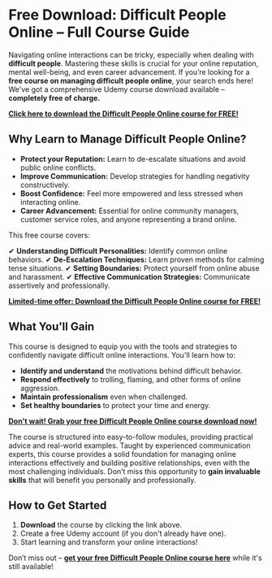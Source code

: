 # Free Download: Difficult People Online – Full Course Guide

Navigating online interactions can be tricky, especially when dealing with **difficult people**. Mastering these skills is crucial for your online reputation, mental well-being, and even career advancement. If you’re looking for a **free course on managing difficult people online**, your search ends here! We've got a comprehensive Udemy course download available – **completely free of charge.**

[**Click here to download the Difficult People Online course for FREE!**](https://udemywork.com/difficult-people-online)

## Why Learn to Manage Difficult People Online?

*   **Protect your Reputation:** Learn to de-escalate situations and avoid public online conflicts.
*   **Improve Communication:** Develop strategies for handling negativity constructively.
*   **Boost Confidence:** Feel more empowered and less stressed when interacting online.
*   **Career Advancement:** Essential for online community managers, customer service roles, and anyone representing a brand online.

This free course covers:

✔ **Understanding Difficult Personalities:** Identify common online behaviors.
✔ **De-Escalation Techniques:** Learn proven methods for calming tense situations.
✔ **Setting Boundaries:** Protect yourself from online abuse and harassment.
✔ **Effective Communication Strategies:** Communicate assertively and professionally.

[**Limited-time offer: Download the Difficult People Online course for FREE!**](https://udemywork.com/difficult-people-online)

## What You'll Gain

This course is designed to equip you with the tools and strategies to confidently navigate difficult online interactions. You'll learn how to:

*   **Identify and understand** the motivations behind difficult behavior.
*   **Respond effectively** to trolling, flaming, and other forms of online aggression.
*   **Maintain professionalism** even when challenged.
*   **Set healthy boundaries** to protect your time and energy.

[**Don't wait! Grab your free Difficult People Online course download now!**](https://udemywork.com/difficult-people-online)

The course is structured into easy-to-follow modules, providing practical advice and real-world examples. Taught by experienced communication experts, this course provides a solid foundation for managing online interactions effectively and building positive relationships, even with the most challenging individuals. Don’t miss this opportunity to **gain invaluable skills** that will benefit you personally and professionally.

## How to Get Started

1.  **Download** the course by clicking the link above.
2.  Create a free Udemy account (if you don't already have one).
3.  Start learning and transform your online interactions!

Don’t miss out – **[get your free Difficult People Online course here](https://udemywork.com/difficult-people-online)** while it's still available!
